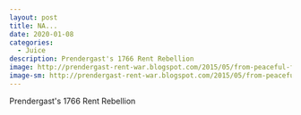 ```yaml
---
layout: post
title: NA...
date: 2020-01-08
categories: 
  - Juice
description: Prendergast's 1766 Rent Rebellion
image: http://prendergast-rent-war.blogspot.com/2015/05/from-peaceful-farmer-to-rebel-leader.html
image-sm: http://prendergast-rent-war.blogspot.com/2015/05/from-peaceful-farmer-to-rebel-leader.html
---
```

Prendergast's 1766 Rent Rebellion
